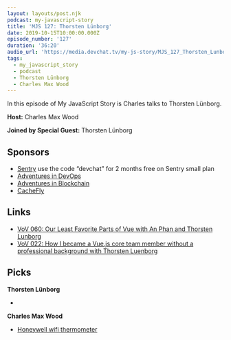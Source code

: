 ```yaml
---
layout: layouts/post.njk
podcast: my-javascript-story
title: 'MJS 127: Thorsten Lünborg'
date: 2019-10-15T10:00:00.000Z
episode_number: '127'
duration: '36:20'
audio_url: 'https://media.devchat.tv/my-js-story/MJS_127_Thorsten_Lunborg.mp3'
tags:
  - my_javascript_story
  - podcast
  - Thorsten Lünborg
  - Charles Max Wood
---
```

In this episode of My JavaScript Story is Charles talks to Thorsten Lünborg. 

**Host:** Charles Max Wood

**Joined by Special Guest:** Thorsten Lünborg

## Sponsors

* [Sentry](https://sentry.io/) use the code “devchat” for 2 months free on Sentry small plan
* [Adventures in DevOps](https://devchat.tv/adventures-in-devops/)
* [Adventures in Blockchain](https://devchat.tv/adventures-in-blockchain/)
* [CacheFly](https://www.cachefly.com/)

## Links

* [VoV 060: Our Least Favorite Parts of Vue with An Phan and Thorsten Lunborg](https://devchat.tv/views-on-vue/vov-060-our-least-favorite-parts-of-vue-with-an-phan-and-thorsten-lunborg/#viewport)
* [VoV 022: How I became a Vue.js core team member without a professional background‌ with Thorsten Luenborg](https://devchat.tv/views-on-vue/vov-how-i-became-a-vue-js-core-team-member-without-a-professional-background-with-thorsten-luenborg/#viewport)

## Picks

**Thorsten Lünborg**

* 

**Charles Max Wood**

* [Honeywell wifi thermometer](https://amzn.to/2HpAAbO)
